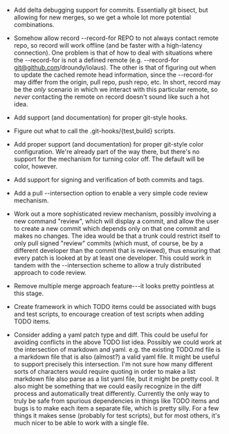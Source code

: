 - Add delta debugging support for commits.  Essentially git bisect,
  but allowing for new merges, so we get a whole lot more potential
  combinations.

- Somehow allow record --record-for REPO to not always contact remote
  repo, so record will work offline (and be faster with a high-latency
  connection).  One problem is that of how to deal with situations
  where the --record-for is not a defined remote (e.g. --record-for
  git@github.com/droundy/iolaus).  The other is that of figuring out
  when to update the cached remote head information, since the
  --record-for may differ from the origin, pull repo, push repo, etc.
  In short, record may be the *only* scenario in which we interact
  with this particular remote, so *never* contacting the remote on
  record doesn't sound like such a hot idea.

- Add support (and documentation) for proper git-style hooks.

- Figure out what to call the .git-hooks/{test,build} scripts.

- Add proper support (and documentation) for proper git-style color
  configuration.  We're already part of the way there, but there's no
  support for the mechanism for turning color off.  The default will
  be color, however.

- Add support for signing and verification of both commits and tags.

- Add a pull --intersection option to enable a very simple code review
  mechanism.

- Work out a more sophisticated review mechanism, possibly involving a
  new command "review", which will display a commit, and allow the
  user to create a new commit which depends only on that one commit
  and makes no changes.  The idea would be that a trunk could restrict
  itself to only pull signed "review" commits (which must, of course,
  be by a different developer than the commit that is reviewed), thus
  ensuring that every patch is looked at by at least one developer.
  This could work in tandem with the --intersection scheme to allow a
  truly distributed approach to code review.

- Remove multiple merge approach feature---it looks pretty pointless
  at this stage.

- Create framework in which TODO items could be associated with bugs
  and test scripts, to encourage creation of test scripts when adding
  TODO items.

- Consider adding a yaml patch type and diff.  This could be useful
  for avoiding conflicts in the above TODO list idea.  Possibly we
  could work at the intersection of markdown and yaml.  e.g. the
  existing TODO.md file is a markdown file that is also (almost?) a
  valid yaml file.  It might be useful to support precisely this
  intersection.  I'm not sure how many different sorts of characters
  would require quoting in order to make a list markdown file also
  parse as a list yaml file, but it might be pretty cool.  It also
  might be something that we could easily recognize in the diff
  process and automatically treat differently.  Currently the only way
  to truly be safe from spurious dependencies in things like TODO
  items and bugs is to make each item a separate file, which is pretty
  silly.  For a few things it makes sense (probably for test scripts),
  but for most others, it's much nicer to be able to work with a
  single file.
